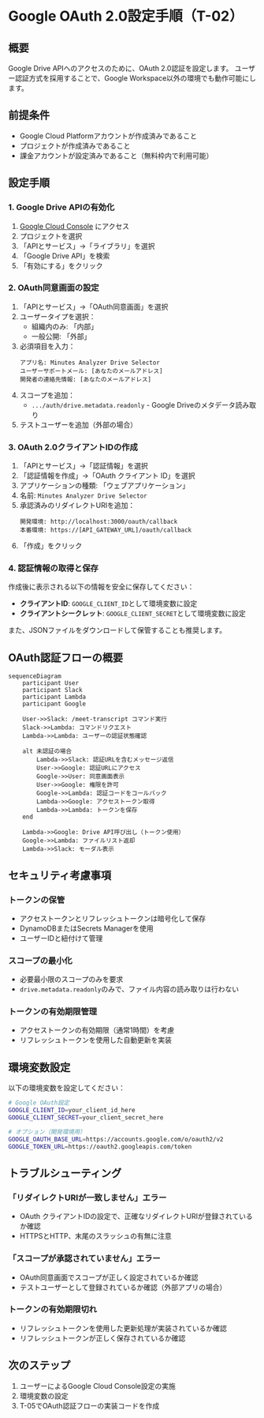 # Google OAuth 2.0設定手順（T-02）

## 概要
Google Drive APIへのアクセスのために、OAuth 2.0認証を設定します。
ユーザー認証方式を採用することで、Google Workspace以外の環境でも動作可能にします。

## 前提条件
- Google Cloud Platformアカウントが作成済みであること
- プロジェクトが作成済みであること
- 課金アカウントが設定済みであること（無料枠内で利用可能）

## 設定手順

### 1. Google Drive APIの有効化

1. [Google Cloud Console](https://console.cloud.google.com) にアクセス
2. プロジェクトを選択
3. 「APIとサービス」→「ライブラリ」を選択
4. 「Google Drive API」を検索
5. 「有効にする」をクリック

### 2. OAuth同意画面の設定

1. 「APIとサービス」→「OAuth同意画面」を選択
2. ユーザータイプを選択：
   - 組織内のみ: 「内部」
   - 一般公開: 「外部」
3. 必須項目を入力：
   ```
   アプリ名: Minutes Analyzer Drive Selector
   ユーザーサポートメール: [あなたのメールアドレス]
   開発者の連絡先情報: [あなたのメールアドレス]
   ```
4. スコープを追加：
   - `.../auth/drive.metadata.readonly` - Google Driveのメタデータ読み取り
5. テストユーザーを追加（外部の場合）

### 3. OAuth 2.0クライアントIDの作成

1. 「APIとサービス」→「認証情報」を選択
2. 「認証情報を作成」→「OAuth クライアント ID」を選択
3. アプリケーションの種類: 「ウェブアプリケーション」
4. 名前: `Minutes Analyzer Drive Selector`
5. 承認済みのリダイレクトURIを追加：
   ```
   開発環境: http://localhost:3000/oauth/callback
   本番環境: https://[API_GATEWAY_URL]/oauth/callback
   ```
6. 「作成」をクリック

### 4. 認証情報の取得と保存

作成後に表示される以下の情報を安全に保存してください：
- **クライアントID**: `GOOGLE_CLIENT_ID`として環境変数に設定
- **クライアントシークレット**: `GOOGLE_CLIENT_SECRET`として環境変数に設定

また、JSONファイルをダウンロードして保管することも推奨します。

## OAuth認証フローの概要

```mermaid
sequenceDiagram
    participant User
    participant Slack
    participant Lambda
    participant Google

    User->>Slack: /meet-transcript コマンド実行
    Slack->>Lambda: コマンドリクエスト
    Lambda->>Lambda: ユーザーの認証状態確認

    alt 未認証の場合
        Lambda->>Slack: 認証URLを含むメッセージ返信
        User->>Google: 認証URLにアクセス
        Google->>User: 同意画面表示
        User->>Google: 権限を許可
        Google->>Lambda: 認証コードをコールバック
        Lambda->>Google: アクセストークン取得
        Lambda->>Lambda: トークンを保存
    end

    Lambda->>Google: Drive API呼び出し（トークン使用）
    Google->>Lambda: ファイルリスト返却
    Lambda->>Slack: モーダル表示
```

## セキュリティ考慮事項

### トークンの保管
- アクセストークンとリフレッシュトークンは暗号化して保存
- DynamoDBまたはSecrets Managerを使用
- ユーザーIDと紐付けて管理

### スコープの最小化
- 必要最小限のスコープのみを要求
- `drive.metadata.readonly`のみで、ファイル内容の読み取りは行わない

### トークンの有効期限管理
- アクセストークンの有効期限（通常1時間）を考慮
- リフレッシュトークンを使用した自動更新を実装

## 環境変数設定

以下の環境変数を設定してください：

```bash
# Google OAuth設定
GOOGLE_CLIENT_ID=your_client_id_here
GOOGLE_CLIENT_SECRET=your_client_secret_here

# オプション（開発環境用）
GOOGLE_OAUTH_BASE_URL=https://accounts.google.com/o/oauth2/v2
GOOGLE_TOKEN_URL=https://oauth2.googleapis.com/token
```

## トラブルシューティング

### 「リダイレクトURIが一致しません」エラー
- OAuth クライアントIDの設定で、正確なリダイレクトURIが登録されているか確認
- HTTPSとHTTP、末尾のスラッシュの有無に注意

### 「スコープが承認されていません」エラー
- OAuth同意画面でスコープが正しく設定されているか確認
- テストユーザーとして登録されているか確認（外部アプリの場合）

### トークンの有効期限切れ
- リフレッシュトークンを使用した更新処理が実装されているか確認
- リフレッシュトークンが正しく保存されているか確認

## 次のステップ
1. ユーザーによるGoogle Cloud Console設定の実施
2. 環境変数の設定
3. T-05でOAuth認証フローの実装コードを作成
